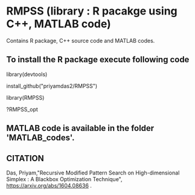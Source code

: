 # RMPSS (library : R pacakge using C++, MATLAB code)

Contains R package, C++ source code and MATLAB codes.

## To install the R package execute following code
library(devtools) 

install_github("priyamdas2/RMPSS")

library(RMPSS)

?RMPSS_opt

## MATLAB code is available in the folder 'MATLAB_codes'. 

## CITATION

Das, Priyam,"Recursive Modified Pattern Search on High-dimensional Simplex : A  Blackbox Optimization Technique", https://arxiv.org/abs/1604.08636 .
